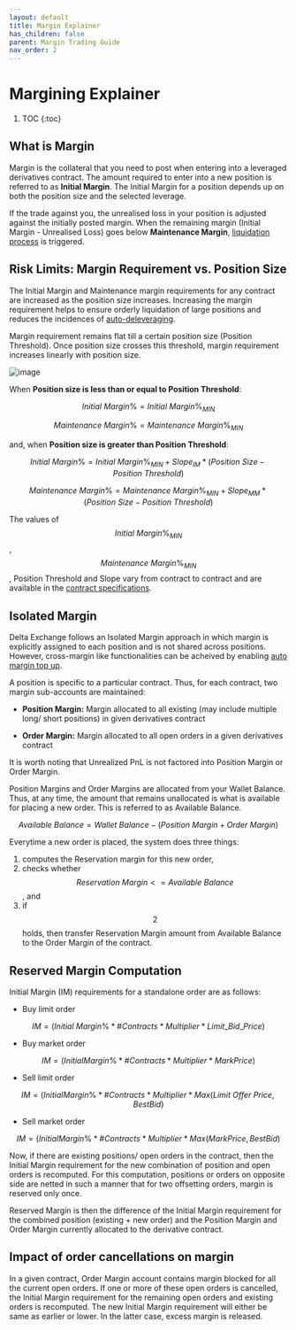 ```yaml
---
layout: default
title: Margin Explainer
has_children: false
parent: Margin Trading Guide
nav_order: 2
---
```


# Margining Explainer

1. TOC
{:toc}

## What is Margin

Margin is the collateral that you need to post when entering into a leveraged derivatives contract. The amount required to enter into a new position is referred to as **Initial Margin**. The Initial Margin for a position depends up on both the position size and the selected leverage. 

If the trade against you, the unrealised loss in your position is adjusted against the initially posted margin. When the remaining margin (Initial Margin - Unrealised Loss) goes below **Maintenance Margin**, [liquidation process]({{site.baseurl}}/docs/trading-guide/Liquidation/#liquidation) is triggered.

## Risk Limits: Margin Requirement vs. Position Size

The Initial Margin and Maintenance margin requirements for any contract are increased as the position size increases. Increasing the margin requirement helps to ensure orderly liquidation of large positions and reduces the incidences of [auto-deleveraging]({{site.baseurl}}/docs/trading-guide/ADL). 


Margin requirement remains flat till a certain position size (Position Threshold). Once position size crosses this threshold, margin requirement increases linearly with position size. 

![image]({{site.baseurl}}/assets/images/margin_chart.jpg "Change in margin requirement with position size")

When **Position size is less than or equal to Position Threshold**:

$$ Initial\ Margin\% = Initial\ Margin\%_{MIN} $$

$$ Maintenance\ Margin\% = Maintenance\ Margin\%_{MIN} $$

and, when **Position size is greater than Position Threshold**:

$$ Initial\ Margin\% = Initial\ Margin\%_{MIN} + Slope_{IM} * (Position\ Size - Position\ Threshold )$$

$$ Maintenance\ Margin\% = Maintenance\ Margin\%_{MIN} + Slope_{MM} * (Position\ Size - Position\ Threshold )$$

The values of $$Initial\ Margin\%_{MIN}$$, $$Maintenance\ Margin\%_{MIN}$$, Position Threshold and Slope vary from contract to contract and are available in the [contract specifications](https://www.delta.exchange/contracts). 



## Isolated Margin

Delta Exchange follows an Isolated Margin approach in which margin is explicitly assigned to each position and is not shared across positions. However, cross-margin like functionalities can be acheived by enabling [auto margin top up]({{site.baseurl}}/docs/trading-guide/automargin).

A position is specific to a particular contract. Thus, for each contract, two margin sub-accounts are maintained:

- **Position Margin:** Margin allocated to all existing (may include multiple long/ short positions) in given derivatives contract

- **Order Margin:** Margin allocated to all open orders in a given derivatives contract

It is worth noting that Unrealized PnL is not factored into Position Margin or Order Margin. 

Position Margins and Order Margins are allocated from your Wallet Balance. Thus, at any time, the amount that remains unallocated is what is available for placing a new order. This is referred to as Available Balance.

$$Available\  Balance = Wallet\  Balance - (Position\  Margin + Order\  Margin)$$

Everytime a new order is placed, the system does three things:

 1. computes the Reservation margin for this new order,
 2. checks whether $$Reservation \ Margin <= Available \ Balance$$, and
 3. if $$2$$ holds, then transfer Reservation Margin amount from Available Balance to the Order Margin of the contract.

  

## Reserved Margin Computation

Initial Margin (IM) requirements for a standalone order are as follows:
-   Buy limit order

$$IM = (Initial\ Margin\% * \#Contracts * Multiplier * Limit\_Bid\_Price)$$
    
-   Buy market order

$$IM = (InitialMargin\% * \#Contracts * Multiplier * MarkPrice)$$
    
-   Sell limit order

$$IM = (InitialMargin\% * \#Contracts * Multiplier * Max (Limit\ Offer\ Price, BestBid)$$
    
-   Sell market order

$$IM = (InitialMargin\% * \#Contracts * Multiplier * Max (MarkPrice, BestBid)$$
    

Now, if there are existing positions/ open orders in the contract, then the Initial Margin requirement for the new combination of position and open orders is recomputed. For this computation, positions or orders on opposite side are netted in such a manner that for two offsetting orders, margin is reserved only once.

Reserved  Margin is then the difference of the Initial Margin requirement for the combined position (existing + new order) and the Position Margin and Order Margin currently allocated to the derivative contract.

## Impact of order cancellations on margin

In a given contract, Order Margin account contains margin blocked for all the current open orders. If one or more of these open orders is cancelled, the Initial Margin requirement for the remaining open orders and existing orders is recomputed. The new Initial Margin requirement will either be same as earlier or lower. In the latter case, excess margin is released.